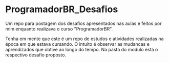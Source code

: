 # ProgramadorBR_Desafios
Um repo para postagem dos desafios apresentados nas aulas e feitos por mim enquanto realizava o curso "ProgramadorBR".

Tenha em mente que este é um repo de estudos e atividades realizadas na época em que estava cursando. O intuito é observar as mudancas e aprendizados que obtive ao longo do tempo.
Na pasta do modulo está o respectivo desafio proposto.
